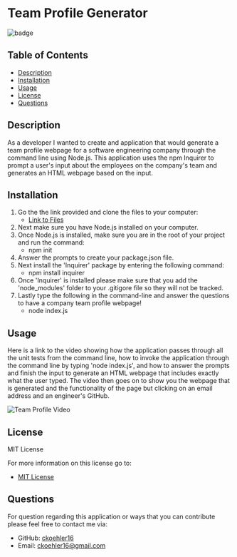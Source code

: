 # Team Profile Generator

![badge](https://img.shields.io/badge/License-MIT-yellow.svg)

## Table of Contents
- [Description](#description)
- [Installation](#installation)
- [Usage](#usage)
- [License](#license)
- [Questions](#questions)

## Description

As a developer I wanted to create and application that would generate a team profile webpage for a software engineering company through the command line using Node.js. This application uses the npm Inquirer to prompt a user's input about the employees on the company's team and generates an HTML webpage based on the input.


## Installation

1. Go the the link provided and clone the files to your computer:
    - [Link to Files](https://github.com/ckoehler16/team-profile-generator)
2. Next make sure you have Node.js installed on your computer.
3. Once Node.js is installed, make sure you are in the root of your project and run the command:
    - npm init
4. Answer the prompts to create your package.json file.
5. Next install the 'Inquirer' package by entering the following command:
    - npm install inquirer
6. Once 'Inquirer' is installed please make sure that you add the 'node_modules' folder to your .gitigore file so they will not be tracked.
7. Lastly type the following in the command-line and answer the questions to have a company team profile webpage!
    - node index.js

## Usage

Here is a link to the video showing how the application passes through all the unit tests from the command line, how to invoke the application through the command line by typing 'node index.js', and how to answer the prompts and finish the input to generate an HTML webpage that includes exactly what the user typed. The video then goes on to show you the webpage that is generated and the functionality of the page but clicking on an email address and an engineer's GitHub.

![Team Profile Video](https://drive.google.com/file/d/1XfunVd3I-NXCCEo1Cj5iw7XPqXoq7ddf/view)

## License

MIT License

For more information on this license go to:
- [MIT License](https://choosealicense.com/licenses/mit/)

## Questions

For question regarding this application or ways that you can contribute please feel free to contact me via:

- GitHub: [ckoehler16](https://github.com/ckoehler16)
- Email: ckoehler16@gmail.com

